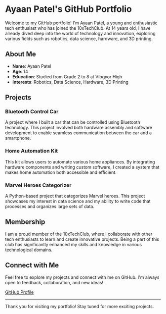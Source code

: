 # Ayaan Patel's GitHub Portfolio

Welcome to my GitHub portfolio! I'm Ayaan Patel, a young and enthusiastic tech enthusiast who has joined the 10xTechClub. At 14 years old, I have already dived deep into the world of technology and innovation, exploring various fields such as robotics, data science, hardware, and 3D printing.

## About Me

- **Name**: Ayaan Patel
- **Age**: 14
- **Education**: Studied from Grade 2 to 8 at Vibgyor High
- **Interests**: Robotics, Data Science, Hardware, 3D Printing

## Projects

### Bluetooth Control Car
A project where I built a car that can be controlled using Bluetooth technology. This project involved both hardware assembly and software development to enable seamless communication between the car and a smartphone.

### Home Automation Kit
This kit allows users to automate various home appliances. By integrating hardware components and writing custom software, I created a system that makes home automation both accessible and efficient.

### Marvel Heroes Categorizer
A Python-based project that categorizes Marvel heroes. This project showcases my interest in data science and my ability to write code that processes and organizes large sets of data.

## Membership

I am a proud member of the 10xTechClub, where I collaborate with other tech enthusiasts to learn and create innovative projects. Being a part of this club has significantly enhanced my skills and knowledge in various technological domains.

## Connect with Me

Feel free to explore my projects and connect with me on GitHub. I'm always open to feedback, collaboration, and new ideas!

[GitHub Profile](https://github.com/your-github-username)

---

Thank you for visiting my portfolio! Stay tuned for more exciting projects.
